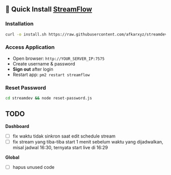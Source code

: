 ## 🚀 Quick Install [StreamFlow](https://github.com/bangtutorial/streamflow)

### Installation
```bash
curl -o install.sh https://raw.githubusercontent.com/afkarxyz/streamdev/main/install.sh && chmod +x install.sh && ./install.sh
```

### Access Application
- Open browser: `http://YOUR_SERVER_IP:7575`
- Create username & password
- **Sign out** after login
- Restart app: `pm2 restart streamflow`

### Reset Password
```bash
cd streamdev && node reset-password.js
```

## TODO

**Dashboard**
- [ ] fix waktu tidak sinkron saat edit schedule stream
- [ ] fix stream yang tiba-tiba start 1 menit sebelum waktu yang dijadwalkan, misal jadwal 16:30, ternyata start live di 16:29
     
**Global**
- [ ] hapus unused code
